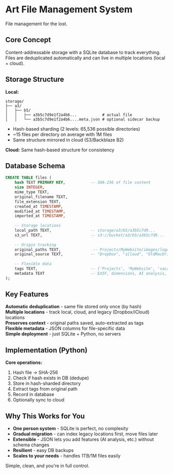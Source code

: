 # Art File Management System

File management for the lost.

## Core Concept

Content-addressable storage with a SQLite database to track everything. Files are deduplicated automatically and can live in multiple locations (local + cloud).

## Storage Structure

**Local:**
```
storage/
├── a3/
│   ├── b5/
│   │   ├── a3b5c7d9e1f2a4b6...           # actual file
│   │   └── a3b5c7d9e1f2a4b6....meta.json # optional sidecar backup
```
- Hash-based sharding (2 levels: 65,536 possible directories)
- ~15 files per directory on average with 1M files
- Same structure mirrored in cloud (S3/Backblaze B2)

**Cloud:** Same hash-based structure for consistency

## Database Schema

```sql
CREATE TABLE files (
    hash TEXT PRIMARY KEY,           -- SHA-256 of file content
    size INTEGER,
    mime_type TEXT,
    original_filename TEXT,
    file_extension TEXT,
    created_at TIMESTAMP,
    modified_at TIMESTAMP,
    imported_at TIMESTAMP,
    
    -- Storage locations
    local_path TEXT,                 -- storage/a3/b5/a3b5c7d9...
    s3_url TEXT,                     -- s3://bucket/a3/b5/a3b5c7d9...
    
    -- Origin tracking
    original_paths TEXT,              -- Projects/MyWebsite/images/logo.png
    original_source TEXT,            -- "Dropbox", "iCloud", "OldMacDrive"
    
    -- Flexible data
    tags TEXT,                       -- ['Projects', 'MyWebsite', 'vacation']
    metadata TEXT                    -- EXIF, dimensions, AI analysis, etc.
);
```

## Key Features

 **Automatic deduplication** - same file stored only once (by hash)  
 **Multiple locations** - track local, cloud, and legacy (Dropbox/iCloud) locations  
 **Preserves context** - original paths saved, auto-extracted as tags  
 **Flexible metadata** - JSON columns for file-specific data  
 **Simple deployment** - just SQLite + Python, no servers  

## Implementation (Python)

**Core operations:**
1. Hash file → SHA-256
2. Check if hash exists in DB (dedupe)
3. Store in hash-sharded directory
4. Extract tags from original path
5. Record in database
6. Optionally sync to cloud

## Why This Works for You

- **One person system** - SQLite is perfect, no complexity
- **Gradual migration** - can index legacy locations first, move files later
- **Extensible** - JSON lets you add features (AI analysis, etc.) without schema changes
- **Resilient** - easy DB backups
- **Scales to your needs** - handles 1TB/1M files easily

Simple, clean, and you're in full control.
